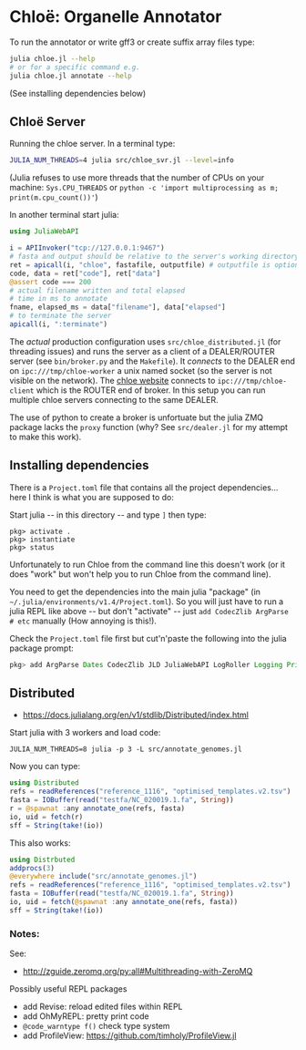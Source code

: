 # Chloë: Organelle Annotator

To run the annotator or write gff3 or create suffix array files type:

```bash
julia chloe.jl --help
# or for a specific command e.g.
julia chloe.jl annotate --help
```

(See installing dependencies below)

## Chloë Server

Running the chloe server. In a terminal type:

```bash
JULIA_NUM_THREADS=4 julia src/chloe_svr.jl --level=info
```
(Julia refuses to use more threads that the number of CPUs on your machine:
`Sys.CPU_THREADS` or `python -c 'import multiprocessing as m; print(m.cpu_count())'`)

In another terminal start julia:

```julia
using JuliaWebAPI

i = APIInvoker("tcp://127.0.0.1:9467")
# fasta and output should be relative to the server's working directory, or specify absolute path names! yes "chloe" should be "annotate" but...
ret = apicall(i, "chloe", fastafile, outputfile) # outputfile is optional
code, data = ret["code"], ret["data"]
@assert code === 200
# actual filename written and total elapsed
# time in ms to annotate
fname, elapsed_ms = data["filename"], data["elapsed"]
# to terminate the server
apicall(i, ":terminate")
```

The *actual* production configuration uses `src/chloe_distributed.jl` 
(for threading issues) and runs
the server as a client of a DEALER/ROUTER server
(see `bin/broker.py` and the `Makefile`). It *connects* to the
DEALER end on `ipc:///tmp/chloe-worker` a unix named socket (so
the server is not visible on the network). The
[chloe website](https://chloe.plantenergy.edu.au)
connects to `ipc:///tmp/chloe-client` which
is the ROUTER end of broker. In this setup
you can run multiple chloe servers connecting
to the same DEALER.

The use of python to create a broker is
unfortuate but the julia ZMQ package lacks the `proxy` function 
(why? See `src/dealer.jl` for my attempt to make this work).

## Installing dependencies

There is a `Project.toml` file that contains all the project
dependencies... here I think is what you are supposed to do:


Start julia -- in this directory -- and type `]` then type:

```
pkg> activate .
pkg> instantiate
pkg> status
```

Unfortunately to run Chloe from the command line this doesn't work
(or it does "work" but won't help you to run Chloe from the command line).

You need to get the dependencies into the main julia "package"
(in `~/.julia/environments/v1.4/Project.toml`). So you will just have
to run a julia REPL like above -- but don't "activate" -- just
`add CodecZlib ArgParse # etc` manually (How annoying is this!).

Check the `Project.toml` file first but cut'n'paste the following into the julia
package prompt:

```julia
pkg> add ArgParse Dates CodecZlib JLD JuliaWebAPI LogRoller Logging Printf StatsBase Crayons
```

## Distributed

* https://docs.julialang.org/en/v1/stdlib/Distributed/index.html

Start julia with 3 workers and load code:

`JULIA_NUM_THREADS=8 julia -p 3 -L src/annotate_genomes.jl`

Now you can type:

```julia
using Distributed
refs = readReferences("reference_1116", "optimised_templates.v2.tsv")
fasta = IOBuffer(read("testfa/NC_020019.1.fa", String))
r = @spawnat :any annotate_one(refs, fasta)
io, uid = fetch(r)
sff = String(take!(io))
```

This also works:

```julia
using Distrbuted
addprocs(3)
@everywhere include("src/annotate_genomes.jl")
refs = readReferences("reference_1116", "optimised_templates.v2.tsv")
fasta = IOBuffer(read("testfa/NC_020019.1.fa", String))
io, uid = fetch(@spawnat :any annotate_one(refs, fasta))
sff = String(take!(io))
```

### Notes:

See:

* http://zguide.zeromq.org/py:all#Multithreading-with-ZeroMQ

Possibly useful REPL packages

* add Revise: reload edited files within REPL
* add OhMyREPL: pretty print code
* `@code_warntype f()` check type system
* add ProfileView: https://github.com/timholy/ProfileView.jl